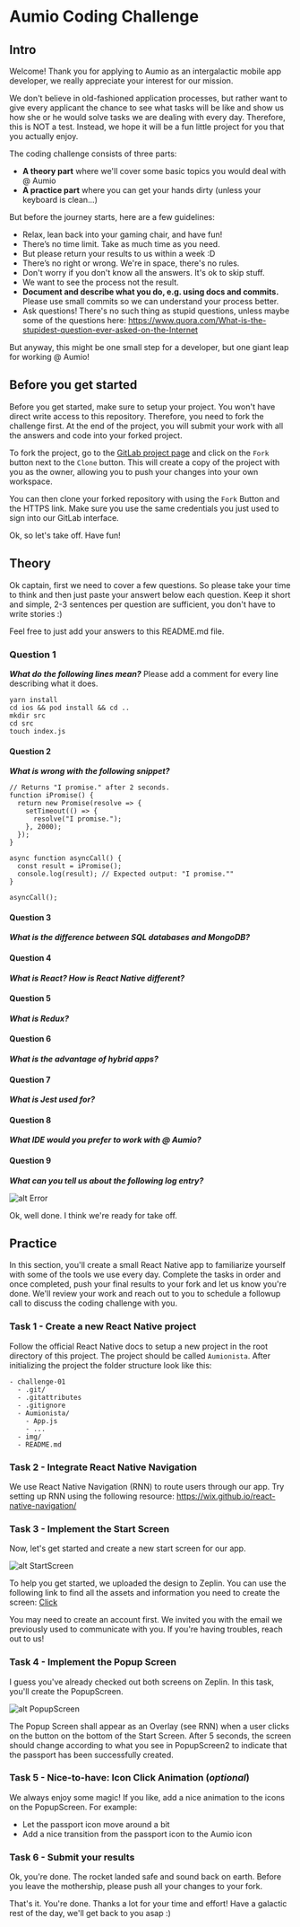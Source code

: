 # Aumio Coding Challenge

## Intro

Welcome! Thank you for applying to Aumio as an intergalactic mobile app developer, we really appreciate your interest for our mission. 

We don't believe in old-fashioned application processes, but rather want to give every applicant the chance to see what tasks will be like and show us how she or he would solve tasks we are dealing with every day. Therefore, this is NOT a test. Instead, we hope it will be a fun little project for you that you actually enjoy.

The coding challenge consists of three parts:
- **A theory part** where we'll cover some basic topics you would deal with @ Aumio
- **A practice part** where you can get your hands dirty (unless your keyboard is clean...)

But before the journey starts, here are a few guidelines:
- Relax, lean back into your gaming chair, and have fun!
- There’s no time limit. Take as much time as you need.
- But please return your results to us within a week :D
- There’s no right or wrong. We're in space, there's no rules.
- Don't worry if you don't know all the answers. It's ok to skip stuff.
- We want to see the process not the result.
- **Document and describe what you do, e.g. using docs and commits.** Please use small commits so we can understand your process better.
- Ask questions! There's no such thing as stupid questions, unless maybe some of the questions here: https://www.quora.com/What-is-the-stupidest-question-ever-asked-on-the-Internet

But anyway, this might be one small step for a developer, but one giant leap for working @ Aumio!


## Before you get started

Before you get started, make sure to setup your project. You won't have direct write access to this repository. Therefore, you need to fork the challenge first. At the end of the project, you will submit your work with all the answers and code into your forked project.

To fork the project, go to the [GitLab project page](https://gitlab.aumio.de/challenges/challenge-01) and click on the `Fork` button next to the `Clone` button. This will create a copy of the project with you as the owner, allowing you to push your changes into your own workspace.

You can then clone your forked repository with using the `Fork` Button and the HTTPS link. Make sure you use the same credentials you just used to sign into our GitLab interface.

Ok, so let's take off. Have fun!


## Theory

Ok captain, first we need to cover a few questions. So please take your time to think and then just paste your answert below each question. Keep it short and simple, 2-3 sentences per question are sufficient, you don't have to write stories :)

Feel free to just add your answers to this README.md file.


### Question 1

***What do the following lines mean?***
Please add a comment for every line describing what it does.

```
yarn install
cd ios && pod install && cd ..
mkdir src
cd src
touch index.js
```


#### Question 2

***What is wrong with the following snippet?***

```
// Returns "I promise." after 2 seconds.
function iPromise() { 
  return new Promise(resolve => {
    setTimeout(() => {
      resolve("I promise.");
    }, 2000);
  });
}

async function asyncCall() {
  const result = iPromise();
  console.log(result); // Expected output: "I promise.""
}

asyncCall();
```


#### Question 3

***What is the difference between SQL databases and MongoDB?***


#### Question 4

***What is React? How is React Native different?***


#### Question 5

***What is Redux?***


#### Question 6

***What is the advantage of hybrid apps?***


#### Question 7

***What is Jest used for?***


#### Question 8

***What IDE would you prefer to work with @ Aumio?***


#### Question 9

***What can you tell us about the following log entry?***

![alt Error](img/error.png "Error")



Ok, well done. I think we're ready for take off. 

## Practice

In this section, you'll create a small React Native app to familiarize yourself with some of the tools we use every day. Complete the tasks in order and once completed, push your final results to your fork and let us know you're done. We'll review your work and reach out to you to schedule a followup call to discuss the coding challenge with you.


### Task 1 - Create a new React Native project
Follow the official React Native docs to setup a new project in the root directory of this project. The project should be called `Aumionista`. After initializing the project the folder structure look like this:

```
- challenge-01
  - .git/
  - .gitattributes
  - .gitignore
  - Aumionista/
    - App.js
    - ...
  - img/
  - README.md
```

### Task 2 - Integrate React Native Navigation
We use React Native Navigation (RNN) to route users through our app. Try setting up RNN using the following resource: https://wix.github.io/react-native-navigation/

### Task 3 - Implement the Start Screen
Now, let's get started and create a new start screen for our app. 

![alt StartScreen](img/StartScreen.png "Start Screen")

To help you get started, we uploaded the design to Zeplin. You can use the following link to find all the assets and information you need to create the screen: [Click](https://zpl.io/bovRRvW)

You may need to create an account first. We invited you with the email we previously used to communicate with you. If you're having troubles, reach out to us!

### Task 4 - Implement the Popup Screen
I guess you've already checked out both screens on Zeplin. In this task, you'll create the PopupScreen.

![alt PopupScreen](img/Reisepass.png "Popup Screen")

The Popup Screen shall appear as an Overlay (see RNN) when a user clicks on the button on the bottom of the Start Screen. After 5 seconds, the screen should change according to what you see in PopupScreen2 to indicate that the passport has been successfully created.


### Task 5 - Nice-to-have: Icon Click Animation (*optional*)
We always enjoy some magic! If you like, add a nice animation to the icons on the PopupScreen. For example:
- Let the passport icon move around a bit
- Add a nice transition from the passport icon to the Aumio icon


### Task 6 - Submit your results
Ok, you're done. The rocket landed safe and sound back on earth. Before you leave the mothership, please push all your changes to your fork.

That's it. You're done. Thanks a lot for your time and effort! Have a galactic rest of the day, we'll get back to you asap :)

